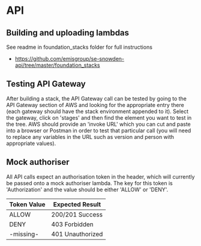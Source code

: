 # API

## Building and uploading lambdas
See readme in foundation_stacks folder for full instructions
* https://github.com/emisgroup/se-snowden-api/tree/master/foundation_stacks

## Testing API Gateway
After building a stack, the API Gateway call can be tested by going to the API Gateway section of AWS and looking for the appropriate entry there (each gateway should have the stack environment appended to it). Select the gateway, click on 'stages' and then find the element you want to test in the tree. AWS should provide an 'invoke URL' which you can cut and paste into a browser or Postman in order to test that particular call (you will need to replace any variables in the URL such as version and person with appropriate values).

## Mock authoriser
All API calls expect an authorisation token in the header, which will currently be passed onto a mock authoriser lambda. The key for this token is 'Authorization' and the value should be either 'ALLOW' or 'DENY'.

| Token Value | Expected Result  |
|-------------|------------------|
| ALLOW       | 200/201 Success  |
| DENY        | 403 Forbidden    |
| -missing-   | 401 Unauthorized |
